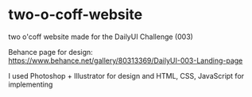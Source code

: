# two-o-coff-website
two o'coff website made for the DailyUI Challenge (003)

Behance page for design: https://www.behance.net/gallery/80313369/DailyUI-003-Landing-page

I used Photoshop + Illustrator for design 
and
HTML, CSS, JavaScript for implementing
